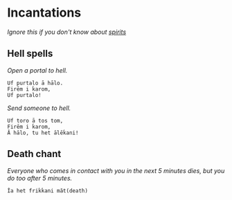 # Incantations
_Ignore this if you don't know about [spirits](https://docs.google.com/document/d/1lXqNFMwuXnQhWuDQQrecUjxghsQD-uUww_bsGca23G0/edit#)_

## Hell spells
_Open a portal to hell._
```
Uf purtalo ā hālo.
Firēm i ḱarom,
Uf purtalo!
```

_Send someone to hell._
```
Uf t́oro ā tos t́om,
Firēm i ḱarom,
Ā hālo, tu het ālēḱani!
```

## Death chant
_Everyone who comes in contact with you in the next 5 minutes dies, but you do too after 5 minutes._
```
Ĭa het f́riḱḱani măt̀(death)
```
